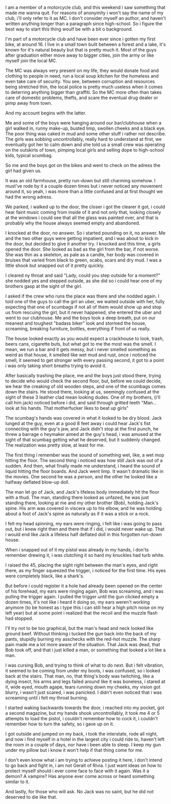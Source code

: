 I am a member of a motorcycle club, and this weekend i saw something that made me wanna quit.
For reasons of anonymity i won't say the name of my club, i'll only refer to it as MC. 
I don't consider myself an author, and haven't written anything longer than a paragraph since high-school. So i figure the best way to start this thing woulf be with a bit o background. 

I'm part of a motorcycle club and have been ever since i gotten my first bike, at around 16. I live in a small town built between a forest and a lake, it's known for it's natural beauty but that is pretty much it. Most of the guys after graduation either move away to bigger cities, join the army or like myself join the local MC.

The MC was always very present on my life, they would donate food and clothing to people in need, run a local soup kitchen for the homeless and even take care of security. You see, between corruption and resources being stretched thin, the local police is pretty much useless when it comes to deterring anything bigger than graffiti. So the MC more often than takes care of domestic problems, thefts, and scare the eventual drug dealer or pimp away from town. 

And my account begins with the latter.

Me and some of the boys were hanging around our bar/clubhouse when a girl walked in, runny make-up, busted limp, swollen cheeks and a black eye. The poor thing was caked in mud and some other stuff i rather not describe. The girls was sobbing uncontrollably, really hard to understand at first, we eventually got her to calm down and she told us a small crew was operating on the outskirts of town, pimping local girls and selling dope to high-school kids, typical scumbag.

So me and the boys got on the bikes and went to check on the adress the girl had given us.

It was an old farmhouse, pretty run-down but still charming somehow. I must've rode by it a couple dozen times but i never noticed any movement around it, so yeah, i was more than a little confused and at first thought we had the wrong adress.

We parked, i walked up to the door, the closer i got the clearer it got, i could hear faint music coming from inside of it and not only that, looking closely at the windows i could see that all the glass was painted over, and that is probably why the house always seemed empty and abandoned.

I knocked at the door, no answer. So i started pounding on it, no answer. Me and the two other guys were getting impatient, and i was about to kick in the door, but decided to give it another try. I knocked and this time, a girls opened the door. She looked as bad as the girl from the bar, if not worse. She was thin as a skeleton, as pale as a candle, her body was covered in bruises that varied from black to green, scabs, scars and dry mud. I was a little shook but snapped out of it pretty quickly.

I cleared ny throat and said "Lady, could you step outside for a moment?" she nodded yes and stepped outside, as she did so i could hear one of my brothers gasp at the sight of the girl. 

I asked if the crew who runs the place was there and she nodded again. I told one of the guys to call the girl an uber, we waited outside with her, fully expecting that one of scumbags if not all of them would show up and stop us from rescuing the girl, but it never happened, she entered the uber and went to our clubhouse. 
Me and the boys took a deep breath, put on our meanest and toughest "badass biker" look and stormed the house, screaming, breaking furniture, bottles, everything if front of us really. 

The house looked exactly as you would expect a crackhouse to look, trash, beers cans, cigarette buts, but what got to me the most was the smell. I mean, we run a bar and it gets messy, but i never smelled something as weird as that house, it smelled like wet mud and rust, once i noticed the smell, it seemed to get stronger with every passing second, it got to a point i was only taking short breaths trying to avoid it. 

After basically trashing the place, me and the boys just stood there, trying to decide who would check the second floor, but, before we could decide, we hear the creaking of old wooden steps, and one of the scumbags comes down the stairs. He stood there, looking at us, seemingly confused at the sight of these 3 leather clad mean looking dudes. One of my brothers, (i'll call him jack) noticed before i did, and said through gritted teeth "Man... look at his hands. That motherfucker likes to beat up girls"

The scumbag's hands was covered in what it looked to be dry blood. Jack lunged at the guy, even at a good 8 feet away i could hear Jack's fist connecting with the guy's jaw, and Jack didn't stop at the first punch, he threw a barrage o heymaker aimed at the guy's head, i was amused at the sight of that scumbag getting what he deserved, but it suddenly changed. The realization was pretty slow, at least for me. 

The first thing i remember was the sound of something wet, like, a wet mop hitting the floor. The second thing i noticed was how still Jack was out of a sudden. And then, what finally made me understand, i heard the sound of liquid hitting the floor boards. And Jack went limp. It wasn't dramatic like in the movies. One second he was a person, and the other he looked like a halfway deflated blow-up doll. 

The man let go of Jack, and Jack's lifeless body immediately hit the floor with a thud. The man, standing there looked as unfazed, he was just standing there, looking at me and my other brother (Bob), holding Jack's spine. His arm was covered in viscera up to his elbow, and he was holding about a foot of Jack's spine as naturally as if it was a stick or a rock. 

I felt my head spinning, my ears were ringing, i felt like i was going to pass out, but i knew right then and there that if i did, i would never wake up. That i would end like Jack a lifeless half deflated doll in this forgotten run-down house. 

When i snapped out of it my pistol was already in my hands, i don'ts remember drewing it, i was clutching it so hard my knuckles had turb white.

I raised the 45, placing the sight right between the man's eyes, and right there, as my finger squeezed the trigger, i noticed for the first time. His eyes were completely black, like a shark's.

 But before i could register it a hole had already been opened on the center of his forehead, my ears were ringing again, Bob was screaming, and i was pulling the trigger again. I pulled the trigger until the gun clicked empty a dozen times, it's not like i heard it doing so, my ears weren't working anymore (to be honest as i type this i can still hear a high pitch noise on my left year) but at some point i realized that the recoil and the muzzle flash had stopped. 

I'll try not to be too graphical, but the man's head and neck looked like ground beef. Without thinking i tucked the gun back into the back of my pants, stupidly burning my asschecks with the red-hot muzzle. The sharp pain made me a lot more aware of the situation. That Jack was dead, that Bob took off, and that i just killed a man, or something that looked a lot like a man.

I was cursing Bob, and trying to think of what to do next. But i felt vibration, it seemed to be coming from under my boots, i was confused, so i looked back at the stairs. That man, no, that thing's body was twitching, like a dying insect, his arms and legs failed around like it was boneless, i stared at it, wide eyed, mouth agape, tears running down my cheeks, my vision got blurry, i wasn't just scared, i was panicked. I didn't even noticed that i was screaming until i felt my throat burning. 

I started waking backwards towards the door, i reached into my pocket, got a second magazine, but my hands shook uncontrollably, it took me 4 or 5 attempts to load the pistol, i couldn't remember how to cock it, i couldn't remember how to turn the safety, so i gave up on it. 

I got outside and jumped on my back, i took the interstate, rode all night, and now i find myself in a hotel in the largest city i could ride to, haven't left the room in a couple of days, nor have i been able to sleep. I keep my gun under my pillow but i know it won't help if that thing come for me. 

I don't even know what i am trying to achieve posting it here, i don't intend to go back and fight in, i am not Geralt of Rivia. I just want ideas on how to protect myself should i ever come face to face with it again. Was it a demon? A vampire? Has anyone ever come across or heard something similar to it.

And lastly, for those who will ask. No Jack was no saint, but he did not deserved to die like that.